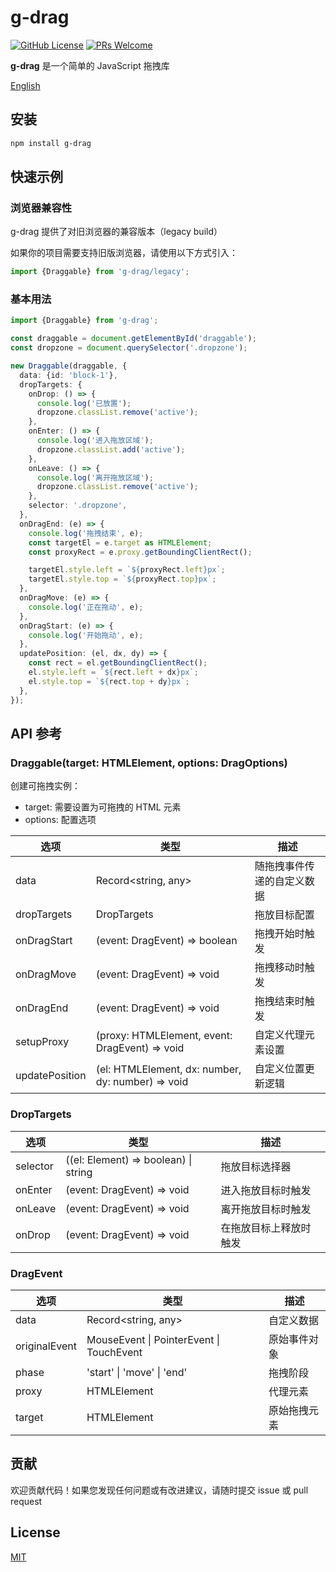 # g-drag

[![GitHub License](https://img.shields.io/github/license/dafengzhen/g-drag?color=blue)](https://github.com/dafengzhen/evflow)
[![PRs Welcome](https://img.shields.io/badge/PRs-welcome-brightgreen.svg)](https://github.com/dafengzhen/g-drag/pulls)

**g-drag** 是一个简单的 JavaScript 拖拽库

[English](./README.md)

## 安装

```bash
npm install g-drag
```

## 快速示例

### 浏览器兼容性

g-drag 提供了对旧浏览器的兼容版本（legacy build）

如果你的项目需要支持旧版浏览器，请使用以下方式引入：

```ts
import {Draggable} from 'g-drag/legacy';
```

### 基本用法

```ts
import {Draggable} from 'g-drag';

const draggable = document.getElementById('draggable');
const dropzone = document.querySelector('.dropzone');

new Draggable(draggable, {
  data: {id: 'block-1'},
  dropTargets: {
    onDrop: () => {
      console.log('已放置');
      dropzone.classList.remove('active');
    },
    onEnter: () => {
      console.log('进入拖放区域');
      dropzone.classList.add('active');
    },
    onLeave: () => {
      console.log('离开拖放区域');
      dropzone.classList.remove('active');
    },
    selector: '.dropzone',
  },
  onDragEnd: (e) => {
    console.log('拖拽结束', e);
    const targetEl = e.target as HTMLElement;
    const proxyRect = e.proxy.getBoundingClientRect();

    targetEl.style.left = `${proxyRect.left}px`;
    targetEl.style.top = `${proxyRect.top}px`;
  },
  onDragMove: (e) => {
    console.log('正在拖动', e);
  },
  onDragStart: (e) => {
    console.log('开始拖动', e);
  },
  updatePosition: (el, dx, dy) => {
    const rect = el.getBoundingClientRect();
    el.style.left = `${rect.left + dx}px`;
    el.style.top = `${rect.top + dy}px`;
  },
});
```

## API 参考

### Draggable(target: HTMLElement, options: DragOptions)

创建可拖拽实例：

- target: 需要设置为可拖拽的 HTML 元素
- options: 配置选项

| 选项             | 类型                                                | 描述            |
|----------------|---------------------------------------------------|---------------|
| data           | Record\<string, any>                              | 随拖拽事件传递的自定义数据 |
| dropTargets    | DropTargets                                       | 拖放目标配置        |
| onDragStart    | (event: DragEvent) => boolean                     | 拖拽开始时触发       |
| onDragMove     | (event: DragEvent) => void                        | 拖拽移动时触发       |
| onDragEnd      | (event: DragEvent) => void                        | 拖拽结束时触发       |
| setupProxy     | (proxy: HTMLElement, event: DragEvent) => void    | 自定义代理元素设置     |
| updatePosition | (el: HTMLElement, dx: number, dy: number) => void | 自定义位置更新逻辑     |

### DropTargets

| 选项       | 类型                                   | 描述          |
|----------|--------------------------------------|-------------|
| selector | ((el: Element) => boolean) \| string | 拖放目标选择器     |
| onEnter  | (event: DragEvent) => void           | 进入拖放目标时触发   |
| onLeave  | (event: DragEvent) => void           | 离开拖放目标时触发   |
| onDrop   | (event: DragEvent) => void           | 在拖放目标上释放时触发 |

### DragEvent

| 选项            | 类型                                       | 描述     |
|---------------|------------------------------------------|--------|
| data          | Record\<string, any>                     | 自定义数据  |
| originalEvent | MouseEvent \| PointerEvent \| TouchEvent | 原始事件对象 |
| phase         | 'start' \| 'move' \| 'end'               | 拖拽阶段   |
| proxy         | HTMLElement                              | 代理元素   |
| target        | HTMLElement                              | 原始拖拽元素 |

## 贡献

欢迎贡献代码！如果您发现任何问题或有改进建议，请随时提交 issue 或 pull request

## License

[MIT](https://opensource.org/licenses/MIT)

